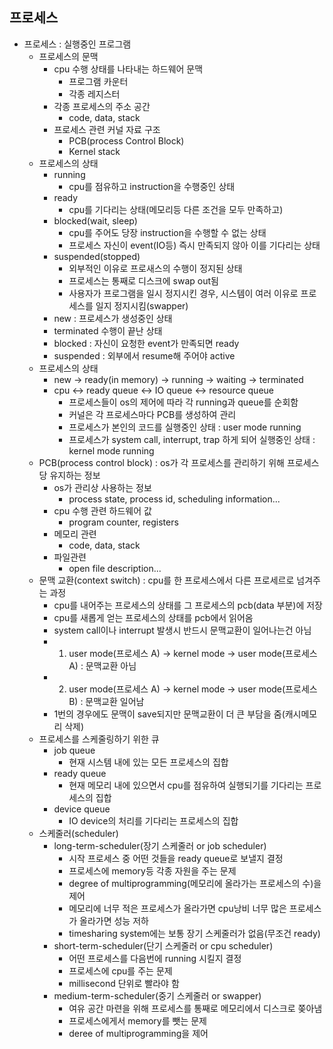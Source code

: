 프로세스
------------
* 프로세스 : 실행중인 프로그램
  * 프로세스의 문맥 
    * cpu 수행 상태를 나타내는 하드웨어 문맥
      * 프로그램 카운터
      * 각종 레지스터
    * 각종 프로세스의 주소 공간
      * code, data, stack
    * 프로세스 관련 커널 자료 구조
      * PCB(process Control Block)
      * Kernel stack
  * 프로세스의 상태
    * running
      * cpu를 점유하고 instruction을 수행중인 상태
    * ready
      * cpu를 기다리는 상태(메모리등 다른 조건을 모두 만족하고)
    * blocked(wait, sleep)
      * cpu를 주어도 당장 instruction을 수행할 수 없는 상태
      * 프로세스 자신이 event(IO등) 즉시 만족되지 않아 이를 기다리는 상태
    * suspended(stopped)
      * 외부적인 이유로 프로새스의 수행이 정지된 상태
      * 프로세스는 통째로 디스크에 swap out됨
      * 사용자가 프로그램을 일시 정지시킨 경우, 시스템이 여러 이유로 프로세스를 일지 정지시킴(swapper)
    * new : 프로세스가 생성중인 상태
    * terminated 수행이 끝난 상태
    * blocked : 자신이 요청한 event가 만족되면 ready
    * suspended : 외부에서 resume해 주어야 active
  * 프로세스의 상태
    * new -> ready(in memory) -> running -> waiting -> terminated
    * cpu <-> ready queue <-> IO queue <-> resource queue
      * 프로세스들이 os의 제어에 따라 각 running과 queue를 순회함
      * 커널은 각 프로세스마다 PCB를 생성하여 관리
      * 프로세스가 본인의 코드를 실행중인 상태 : user mode running
      * 프로세스가 system call, interrupt, trap 하게 되어 실행중인 상태 : kernel mode running
  * PCB(process control block) : os가 각 프로세스를 관리하기 위해 프로세스당 유지하는 정보
    * os가 관리상 사용하는 정보
      * process state, process id, scheduling information...
    * cpu 수행 관련 하드웨어 값
      * program counter, registers
    * 메모리 관련
      * code, data, stack
    * 파일관련
      * open file description...
  * 문맥 교환(context switch) : cpu를 한 프로세스에서 다른 프로세르로 넘겨주는 과정
    * cpu를 내어주는 프로세스의 상태를 그 프로세스의 pcb(data 부분)에 저장
    * cpu를 새롭게 얻는 프로세스의 상태를 pcb에서 읽어옴
    * system call이나 interrupt 발생시 반드시 문맥교환이 일어나는건 아님
    * 1. user mode(프로세스 A) -> kernel mode -> user mode(프로세스 A) : 문맥교환 아님
    * 2. user mode(프로세스 A) -> kernel mode -> user mode(프로세스 B) : 문맥교환 일어남
    * 1번의 경우에도 문맥이 save되지만 문맥교환이 더 큰 부담을 줌(캐시메모리 삭제)
  * 프로세스를 스케줄링하기 위한 큐
    * job queue
      * 현재 시스템 내에 있는 모든 프로세스의 집합
    * ready queue
      * 현재 메모리 내에 있으면서 cpu를 점유하여 실행되기를 기다리는 프로세스의 집합
    * device queue
      * IO device의 처리를 기다리는 프로세스의 집합
  * 스케줄러(scheduler)
    * long-term-scheduler(장기 스케줄러 or job scheduler)
      * 시작 프로세스 중 어떤 것들을 ready queue로 보낼지 결정
      * 프로세스에 memory등 각종 자원을 주는 문제
      * degree of multiprogramming(메모리에 올라가는 프로세스의 수)을 제어
      * 메모리에 너무 적은 프로세스가 올라가면 cpu낭비 너무 많은 프로세스가 올라가면 성능 저하
      * timesharing system에는 보통 장기 스케줄러가 없음(무조건 ready)
    * short-term-scheduler(단기 스케줄러 or cpu scheduler)
      * 어떤 프로세스를 다음번에 running 시킬지 결정
      * 프로세스에 cpu를 주는 문제
      * millisecond 단위로 빨라야 함
    * medium-term-scheduler(중기 스케줄러 or swapper)
      * 여유 공간 마련을 위해 프로세스를 통째로 메모리에서 디스크로 쫒아냄
      * 프로세스에게서 memory를 뺏는 문제
      * deree of multiprogramming을 제어